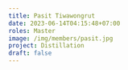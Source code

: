 ```yaml
---
title: Pasit Tiwawongrut
date: 2023-06-14T04:15:48+07:00
roles: Master
image: /img/members/pasit.jpg
project: Distillation
draft: false
---
```


